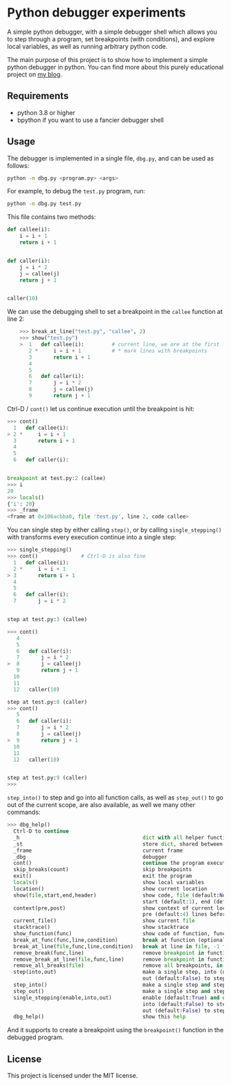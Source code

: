Python debugger experiments
===========================

A simple python debugger, with a simple debugger shell
which allows you to step through a program,
set breakpoints (with conditions), and explore local variables,
as well as running arbitrary python code.

The main purpose of this project is to show
how to implement a simple python debugger in python.
You can find more about this purely educational project on
[my blog](https://mostlynerdless.de/blog/tag/lets-create-a-debugger-together/).

Requirements
------------
- python 3.8 or higher
- bpython if you want to use a fancier debugger shell

Usage
-----
The debugger is implemented in a single file, `dbg.py`, and
can be used as follows:

```bash
python -m dbg.py <program.py> <args>
```

For example, to debug the `test.py` program, run:

```bash
python -m dbg.py test.py
```

This file contains two methods:

```python
def callee(i):
    i = i + 1
    return i + 1


def caller(i):
    j = i * 2
    j = callee(j)
    return j + 1


caller(10)
```

We can use the debugging shell to set a breakpoint in the `callee` function
at line 2:

```python
    >>> break_at_line("test.py", "callee", 2)
    >>> show("test.py")
    >  1   def callee(i):         # current line, we are at the first line of the file
       2 *     i = i + 1          # * mark lines with breakpoints
       3       return i + 1
       4    
       5
       6   def caller(i):
       7       j = i * 2
       8       j = callee(j)
       9       return j + 1
```

Ctrl-D / `cont()` let us continue execution until the breakpoint is hit:

```python
>>> cont()
  1   def callee(i):
> 2 *     i = i + 1
  3       return i + 1
  4
  5
  6   def caller(i):


breakpoint at test.py:2 (callee)
>>> i
20
>>> locals()
{'i': 20}
>>> _frame
<frame at 0x106acbba0, file 'test.py', line 2, code callee>
```

You can single step by either calling `step()`, or
by calling `single_stepping()` with transforms every
execution continue into a single step:

```python
>>> single_stepping()
>>> cont()              # Ctrl-D is also fine
  1   def callee(i):
  2 *     i = i + 1
> 3       return i + 1
  4    
  5    
  6   def caller(i):
  7       j = i * 2


step at test.py:3 (callee)

>>> cont()
   4    
   5    
   6   def caller(i):
   7       j = i * 2
>  8       j = callee(j)
   9       return j + 1
  10    
  11    
  12   caller(10)

step at test.py:8 (caller)
>>> cont()
   5    
   6   def caller(i):
   7       j = i * 2
   8       j = callee(j)
>  9       return j + 1
  10    
  11    
  12   caller(10)


step at test.py:9 (caller)
>>>
```

`step_into()` to step and go into all function calls, as well
as `step_out()` to go out of the current scope, are also available,
as well we many other commands:

```python
>>> dbg_help()
  Ctrl-D to continue
  _h                                        dict with all helper functions
  _st                                       store dict, shared between shells
  _frame                                    current frame
  _dbg                                      debugger
  cont()                                    continue the program execution
  skip_breaks(count)                        skip breakpoints
  exit()                                    exit the program
  locals()                                  show local variables
  location()                                show current location
  show(file,start,end,header)               show code, file (default:None, current file),
                                            start (default:1), end (default:-1)
  context(pre,post)                         show context of current location,
                                            pre (default:4) lines before, post (default:4) lines after
  current_file()                            show current file
  stacktrace()                              show stacktrace
  show_function(func)                       show code of function, func (default:None) current function
  break_at_func(func,line,condition)        break at function (optional line number, optional condition string)
  break_at_line(file,func,line,condition)   break at line in file, -1 first line in function, optional condition string
  remove_break(func,line)                   remove breakpoint in function object
  remove_break_at_line(file,func,line)      remove breakpoint in function
  remove_all_breaks(file)                   remove all breakpoints, in the file or all files if file is None
  step(into,out)                            make a single step, into (default:False) to step into calls too,
                                            out (default:False) to step out of calls only
  step_into()                               make a single step and step into calls too
  step_out()                                make a single step and step out of calls
  single_stepping(enable,into,out)          enable (default:True) and disable to step instead of continue,
                                            into (default:False) to step into calls,
                                            out (default:False) to step out of calls only
  dbg_help()                                show this help
```

And it supports to create a breakpoint using the `breakpoint()` function
in the debugged program.

License
-------
This project is licensed under the MIT license.